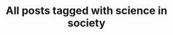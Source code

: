 ---
layout: tag
title: "All posts tagged with science in society"
permalink: /weblog/tags/science-in-society/
taxonomy: science in society
---
